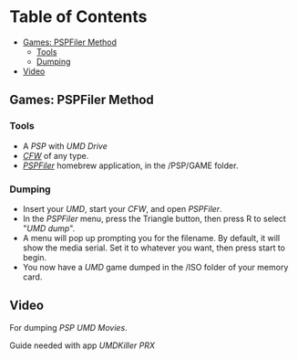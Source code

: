 # Table of Contents
- [Games: PSPFiler Method](#games--pspfiler-method)
  * [Tools](#tools)
  * [Dumping](#dumping)
- [Video](#video)

## Games: PSPFiler Method

### Tools

-   A *PSP* with *UMD Drive*
-   [*CFW*](http://wololo.net/cfw4dummies/)  of any type.
-   [*PSPFiler*](https://wololo.net/downloads/index.php/download/479)  homebrew application, in the /PSP/GAME folder.

### Dumping

-   Insert your *UMD*, start your *CFW*, and open *PSPFiler*.
-   In the *PSPFiler* menu, press the Triangle button, then press R to select "*UMD dump*".
-   A menu will pop up prompting you for the filename. By default, it will show the media serial. Set it to whatever you want, then press start to begin.
-   You now have a *UMD* game dumped in the /ISO folder of your memory card.

## Video

For dumping *PSP UMD Movies*.

Guide needed with app *UMDKiller PRX*